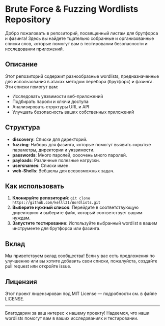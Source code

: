 #  Brute Force & Fuzzing Wordlists Repository

Добро пожаловать в репозиторий, посвященный листам для брутфорса и фазинга! Здесь вы найдете тщательно собранные и организованные списки слов, которые помогут вам в тестировании безопасности и исследовании приложений. 

## Описание

Этот репозиторий содержит разнообразные wordlists, предназначенные для использования в атаках методом перебора (брутфорс) и фазинга. Эти списки помогут вам:

-  Исследовать уязвимости веб-приложений
-  Подбирать пароли и ключи доступа
-  Анализировать структуры URL и API
-  Улучшать безопасность ваших собственных приложений

## Структура

- **discovery**: Списки для директорий.
- **fuzzing**: Наборы для фазинга, которые помогут выявить скрытые параметры, директории и уязвимости.
- **passwords**: Много паролей, оооочень много паролей.
- **payloads**: Различные полезные нагрузки.
- **usersnames**: Списки имен.
- **web-Shells**: Вебшелы для всевозможных задач.

##  Как использовать

1. **Клонируйте репозиторий**: `git clone https://github.com/kelll31/Wordlists.git`
2. **Выберите нужный список**: Перейдите в соответствующую директорию и выберите файл, который соответствует вашим нуждам.
3. **Запустите тестирование**: Используйте выбранный wordlist в вашем инструменте для брутфорса или фазинга.

##  Вклад

Мы приветствуем вклад сообщества! Если у вас есть предложения по улучшению или вы хотите добавить свои списки, пожалуйста, создайте pull request или откройте issue.

##  Лицензия

Этот проект лицензирован под MIT License — подробности см. в файле LICENSE.

---

Благодарим за ваш интерес к нашему проекту! Надеемся, что наши wordlists помогут вам в ваших исследованиях и тестировании.
